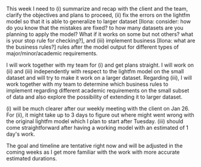 This week I need to (i) summarize and recap with the client and the team, clarify the objectives and plans to proceed, (ii) fix the errors on the lightfm model so that it is able to generalize to larger dataset [Ilona: consider: how do you know that the mistakes are fixed? to how many datasets are you planning to apply the model? What if it works on some but not others? what is your stop rule for checking?], and (iii) implement business [Ilona: what are the business rules?] rules after the model output for different types of major/minor/academic requirements.

I will work together with my team for (i) and get plans straight. I will work on (ii) and (iii) independently with respect to the lightfm model on the small dataset and will try to make it work on a larger dataset. Regarding (iii), I will work together with my team to determine which business rules to implement regarding different academic requirements on the small subset of data and also explore the possibility of extending it to larger dataset.

(i) will be much clearer after our weekly meeting with the client on Jan 26. For (ii), it might take up to 3 days to figure out where might went wrong with the original lightfm model which I plan to start after Tuesday. (iii) should come straightforward after having a working model with an estimated of 1 day's work.

The goal and timeline are tentative right now and will be adjusted in the coming weeks as I get more familiar with the work with more accurate estimated durations.

<!-- gjh: These goals are fairly clear; Ilona has some helpful comments on specification.  Please also make sure to link your goals to the storyboard so the reader (and you) have a sense of how the week fits into the larger framework of the semester -->